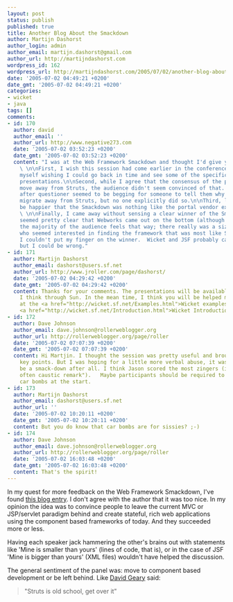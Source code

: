 ```yaml
---
layout: post
status: publish
published: true
title: Another Blog About the Smackdown
author: Martijn Dashorst
author_login: admin
author_email: martijn.dashorst@gmail.com
author_url: http://martijndashorst.com
wordpress_id: 162
wordpress_url: http://martijndashorst.com/2005/07/02/another-blog-about-the-smackdown/
date: '2005-07-02 04:49:21 +0200'
date_gmt: '2005-07-02 04:49:21 +0200'
categories:
- wicket
- java
tags: []
comments:
- id: 170
  author: david
  author_email: ''
  author_url: http://www.negative273.com
  date: '2005-07-02 03:52:23 +0200'
  date_gmt: '2005-07-02 03:52:23 +0200'
  content: "I was at the Web Framework Smackdown and thought I'd give you my impressions.
    \ \n\nFirst, I wish this session had come earlier in the conference as I found
    myself wishing I could go back in time and see some of the specific framwework
    presentations.\n\nSecond, while I agree that the consensus of the panel was to
    move away from Struts, the audience didn't seem convinced of that.  Questioner
    after questioner seemed to be begging for someone to tell them why they should
    migrate away from Struts, but no one explicitly did so.\n\nThird, like you I couldn't
    be happier that the Smackdown was nothing like the portal vendor experts panel.
    \ \n\nFinally, I came away without sensing a clear winner of the Smackdown.  It
    seemed pretty clear that Webworks came out on the bottom (although I wonder  if
    the majority of the audience feels that way; there really was a sizable contingent
    who seemed interested in finding the framework that was most like Struts), but
    I couldn't put my finger on the winner.  Wicket and JSF probably came out on top,
    but I could be wrong."
- id: 171
  author: Martijn Dashorst
  author_email: dashorst@users.sf.net
  author_url: http://www.jroller.com/page/dashorst/
  date: '2005-07-02 04:29:42 +0200'
  date_gmt: '2005-07-02 04:29:42 +0200'
  content: Thanks for your comments. The presentations will be available pretty soon
    I think through Sun. In the mean time, I think you will be helped more by looking
    at the <a href="http://wicket.sf.net/Examples.html">Wicket examples</a> and the
    <a href="http://wicket.sf.net/Introduction.html">Wicket Introduction</a>.
- id: 172
  author: Dave Johnson
  author_email: dave.johnson@rollerweblogger.org
  author_url: http://rollerweblogger.org/page/roller
  date: '2005-07-02 07:07:39 +0200'
  date_gmt: '2005-07-02 07:07:39 +0200'
  content: Hi Martjin. I thought the session was pretty useful and brought out some
    key points. But I was hoping for a little more verbal abuse, it was supposed to
    be a smack-down after all. I think Jason scored the most zingers (i.e. "a witty,
    often caustic remark").   Maybe participants should be required to drink 3 irish
    car bombs at the start.
- id: 173
  author: Martijn Dashorst
  author_email: dashorst@users.sf.net
  author_url: ''
  date: '2005-07-02 10:20:11 +0200'
  date_gmt: '2005-07-02 10:20:11 +0200'
  content: But you do know that car bombs are for sissies? ;-)
- id: 174
  author: Dave Johnson
  author_email: dave.johnson@rollerweblogger.org
  author_url: http://rollerweblogger.org/page/roller
  date: '2005-07-02 16:03:48 +0200'
  date_gmt: '2005-07-02 16:03:48 +0200'
  content: That's the spirit!
---
```

<p>In my quest for more feedback on the Web Framework Smackdown, I've found <a href="http://rollerweblogger.org/page/roller?entry=web_framework_smack_down">this blog entry</a>. I don't agree with the author that it was too nice. In my opinion the idea was to convince people to leave the current MVC or JSP/servlet paradigm behind and create stateful, rich web applications using the component based frameworks of today. And they succeeded more or less.</p>
<p>Having each speaker jack hammering the other's brains out with statements like 'Mine is smaller than yours' (lines of code, that is), or in the case of JSF 'Mine is bigger than yours' (XML files) wouldn't have helped the discussion.</p>
<p>The general sentiment of the panel was: move to component based development or be left behind. Like <a href="http://jroller.com/page/dgeary">David Geary</a> said:</p>
<blockquote><p>"Struts is old school, get over it"</p></blockquote>
